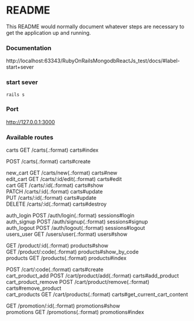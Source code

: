 # README

This README would normally document whatever steps are necessary to get the
application up and running.

### Documentation
http://localhost:63343/RubyOnRailsMongodbReactJs_test/docs/#label-start+sever


### start sever

`rails s`

### Port 

http://127.0.0.1:3000


### Available routes

carts GET    /carts(.:format)                       carts#index

POST   /carts(.:format)                       carts#create

new_cart GET    /carts/new(.:format)                   carts#new<br>
edit_cart GET    /carts/:id/edit(.:format)              carts#edit<br>
cart GET    /carts/:id(.:format)                   carts#show<br>
PATCH  /carts/:id(.:format)                   carts#update<br>
PUT    /carts/:id(.:format)                   carts#update<br>
DELETE /carts/:id(.:format)                   carts#destroy<br>

auth_login POST   /auth/login(.:format)                  sessions#login<br>
auth_signup POST   /auth/signup(.:format)                 sessions#signup<br>
auth_logout POST   /auth/logout(.:format)                 sessions#logout<br>
users_user GET    /users/user(.:format)                  users#show<br>

GET    /product/:id(.:format)                 products#show<br>
GET    /product/:code(.:format)               products#show_by_code<br>
products GET    /products(.:format)                    products#index<br>

POST   /cart/:code(.:format)                  carts#create<br>
cart_product_add POST   /cart/product/add(.:format)            carts#add_product<br>
cart_product_remove POST   /cart/product/remove(.:format)         carts#remove_product<br>
cart_products GET    /cart/products(.:format)               carts#get_current_cart_content<br>

GET    /promotion/:id(.:format)               promotions#show<br>
promotions GET    /promotions(.:format)                  promotions#index<br>